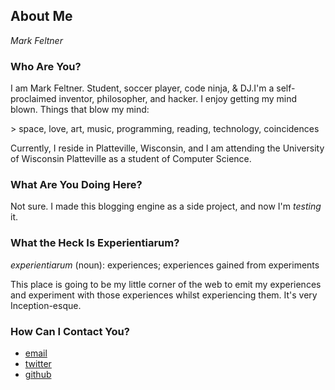 ## About Me
_Mark Feltner_

### Who Are You?
I am Mark Feltner. Student, soccer player, code ninja, &amp; DJ.I'm a self-proclaimed inventor, philosopher, and hacker. I enjoy getting my mind blown. Things that blow my mind:

&gt; space, love, art, music, programming, reading, technology, coincidences

Currently, I reside in Platteville, Wisconsin, and I am attending the University of Wisconsin Platteville as a student of Computer Science. 

### What Are You Doing Here?
Not sure. I made this blogging engine as a side project, and now I'm _testing_ it.

### What the Heck Is Experientiarum?
*experientiarum* (noun): experiences; experiences gained from experiments

This place is going to be my little corner of the web to emit my experiences and experiment with those experiences whilst experiencing them. It's very Inception-esque.

### How Can I Contact You?
* [email](mailto:feltner.mj@gmail.com)
* [twitter](http://www.twitter.com/feltnermj)
* [github](http://www.github.com/feltnerm)


